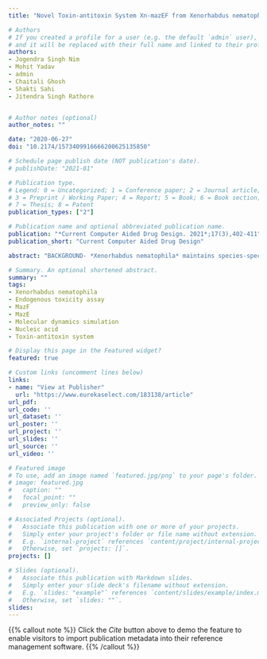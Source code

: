 ```yaml
---
title: "Novel Toxin-antitoxin System Xn-mazEF from Xenorhabdus nematophila: Identification, Characterization and Functional Exploration"

# Authors
# If you created a profile for a user (e.g. the default `admin` user), write the username (folder name) here 
# and it will be replaced with their full name and linked to their profile.
authors:
- Jogendra Singh Nim
- Mohit Yadav
- admin
- Chaitali Ghosh
- Shakti Sahi
- Jitendra Singh Rathore


# Author notes (optional)
author_notes: ""

date: "2020-06-27"
doi: "10.2174/1573409916666200625135850"

# Schedule page publish date (NOT publication's date).
# publishDate: "2021-01"

# Publication type.
# Legend: 0 = Uncategorized; 1 = Conference paper; 2 = Journal article;
# 3 = Preprint / Working Paper; 4 = Report; 5 = Book; 6 = Book section;
# 7 = Thesis; 8 = Patent
publication_types: ["2"]

# Publication name and optional abbreviated publication name.
publication: "*Current Computer Aided Drug Design. 2021*;17(3),402-411"
publication_short: "Current Computer Aided Drug Design"

abstract: "BACKGROUND- *Xenorhabdus nematophila* maintains species-specific mutual interaction with nematodes of *Steinernema* genus. Type II Toxin Antitoxin (TA) systems, the mazEF TA system controls stress and programmed cell death in bacteria. OBJECTIVE- This study elucidates the functional characterization of Xn-mazEF, a mazEF homolog in *X. nematophila* by computational and *in vitro* approaches. METHODS- 3D-structural models for Xn-MazE toxin and Xn-MazF antitoxin were generated, validated and characterized for protein-RNA interaction analysis. Further biological and cellular functions of Xn-MazF toxin were also predicted. Molecular dynamics simulations of 50ns for Xn-MazF toxin complexed with nucleic acid units (DU, RU, RC, and RU) were performed. The MazF toxin and complete MazEF operon were endogenously expressed and monitored for the killing of *Escherichia coli* host cells under arabinose induced tightly regulated system. RESULTS- Upon induction,*E. coli* expressing toxin showed rapid killing within four hours and attained up to 65% growth inhibition, while the expression of the entire operon did not show significant killing. The observation suggests that the Xn-mazEF TA system control transcriptional regulation in *X. nematophila* and helps to manage stress or cause toxicity leading to programmed death of cells. CONCLUSION- The study provides insights into structural and functional features of novel toxin, Xn- MazF and provides an initial inference on control of *X. nematophila* growth regulated by TA systems."

# Summary. An optional shortened abstract.
summary: ""
tags:
- Xenorhabdus nematophila
- Endogenous toxicity assay
- MazF
- MazE
- Molecular dynamics simulation
- Nucleic acid
- Toxin-antitoxin system

# Display this page in the Featured widget?
featured: true

# Custom links (uncomment lines below)
links:
- name: "View at Publisher"
  url: "https://www.eurekaselect.com/183138/article"
url_pdf: 
url_code: ''
url_dataset: ''
url_poster: ''
url_project: ''
url_slides: ''
url_source: ''
url_video: ''

# Featured image
# To use, add an image named `featured.jpg/png` to your page's folder. 
# image: featured.jpg
#   caption: ""
#   focal_point: ""
#   preview_only: false

# Associated Projects (optional).
#   Associate this publication with one or more of your projects.
#   Simply enter your project's folder or file name without extension.
#   E.g. `internal-project` references `content/project/internal-project/index.md`.
#   Otherwise, set `projects: []`.
projects: []

# Slides (optional).
#   Associate this publication with Markdown slides.
#   Simply enter your slide deck's filename without extension.
#   E.g. `slides: "example"` references `content/slides/example/index.md`.
#   Otherwise, set `slides: ""`.
slides:
---
```


{{% callout note %}}
Click the *Cite* button above to demo the feature to enable visitors to import publication metadata into their reference management software.
{{% /callout %}}
